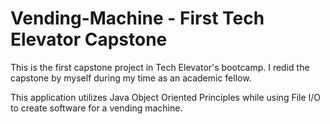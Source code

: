 # Vending-Machine - First Tech Elevator Capstone

This is the first capstone project in Tech Elevator's bootcamp. I redid the capstone by myself during my time as an academic fellow.

This application utilizes Java Object Oriented Principles while using File I/O to create software for a vending machine.


